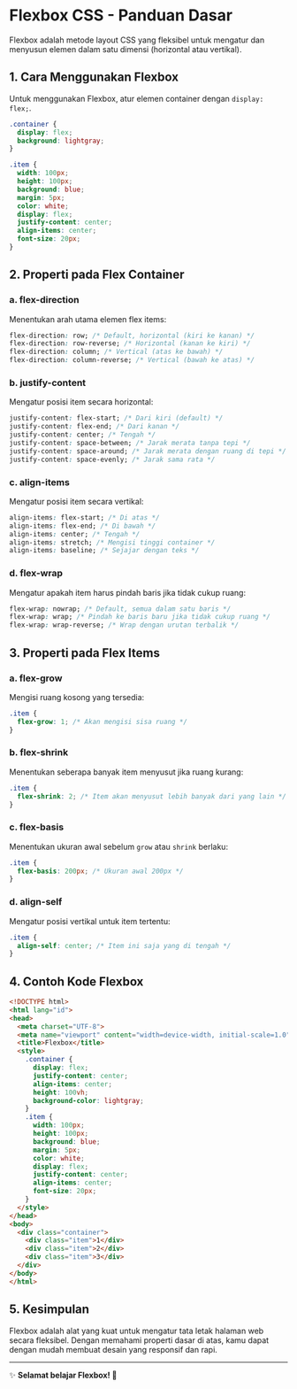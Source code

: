 # Flexbox CSS - Panduan Dasar

Flexbox adalah metode layout CSS yang fleksibel untuk mengatur dan menyusun elemen dalam satu dimensi (horizontal atau vertikal).

## 1. Cara Menggunakan Flexbox
Untuk menggunakan Flexbox, atur elemen container dengan `display: flex;`.

```css
.container {
  display: flex;
  background: lightgray;
}

.item {
  width: 100px;
  height: 100px;
  background: blue;
  margin: 5px;
  color: white;
  display: flex;
  justify-content: center;
  align-items: center;
  font-size: 20px;
}
```

## 2. Properti pada Flex Container
### **a. flex-direction**
Menentukan arah utama elemen flex items:
```css
flex-direction: row; /* Default, horizontal (kiri ke kanan) */
flex-direction: row-reverse; /* Horizontal (kanan ke kiri) */
flex-direction: column; /* Vertical (atas ke bawah) */
flex-direction: column-reverse; /* Vertical (bawah ke atas) */
```

### **b. justify-content**
Mengatur posisi item secara horizontal:
```css
justify-content: flex-start; /* Dari kiri (default) */
justify-content: flex-end; /* Dari kanan */
justify-content: center; /* Tengah */
justify-content: space-between; /* Jarak merata tanpa tepi */
justify-content: space-around; /* Jarak merata dengan ruang di tepi */
justify-content: space-evenly; /* Jarak sama rata */
```

### **c. align-items**
Mengatur posisi item secara vertikal:
```css
align-items: flex-start; /* Di atas */
align-items: flex-end; /* Di bawah */
align-items: center; /* Tengah */
align-items: stretch; /* Mengisi tinggi container */
align-items: baseline; /* Sejajar dengan teks */
```

### **d. flex-wrap**
Mengatur apakah item harus pindah baris jika tidak cukup ruang:
```css
flex-wrap: nowrap; /* Default, semua dalam satu baris */
flex-wrap: wrap; /* Pindah ke baris baru jika tidak cukup ruang */
flex-wrap: wrap-reverse; /* Wrap dengan urutan terbalik */
```

## 3. Properti pada Flex Items
### **a. flex-grow**
Mengisi ruang kosong yang tersedia:
```css
.item {
  flex-grow: 1; /* Akan mengisi sisa ruang */
}
```

### **b. flex-shrink**
Menentukan seberapa banyak item menyusut jika ruang kurang:
```css
.item {
  flex-shrink: 2; /* Item akan menyusut lebih banyak dari yang lain */
}
```

### **c. flex-basis**
Menentukan ukuran awal sebelum `grow` atau `shrink` berlaku:
```css
.item {
  flex-basis: 200px; /* Ukuran awal 200px */
}
```

### **d. align-self**
Mengatur posisi vertikal untuk item tertentu:
```css
.item {
  align-self: center; /* Item ini saja yang di tengah */
}
```

## 4. Contoh Kode Flexbox
```html
<!DOCTYPE html>
<html lang="id">
<head>
  <meta charset="UTF-8">
  <meta name="viewport" content="width=device-width, initial-scale=1.0">
  <title>Flexbox</title>
  <style>
    .container {
      display: flex;
      justify-content: center;
      align-items: center;
      height: 100vh;
      background-color: lightgray;
    }
    .item {
      width: 100px;
      height: 100px;
      background: blue;
      margin: 5px;
      color: white;
      display: flex;
      justify-content: center;
      align-items: center;
      font-size: 20px;
    }
  </style>
</head>
<body>
  <div class="container">
    <div class="item">1</div>
    <div class="item">2</div>
    <div class="item">3</div>
  </div>
</body>
</html>
```

## 5. Kesimpulan
Flexbox adalah alat yang kuat untuk mengatur tata letak halaman web secara fleksibel. Dengan memahami properti dasar di atas, kamu dapat dengan mudah membuat desain yang responsif dan rapi.

---
✨ **Selamat belajar Flexbox! 🚀**

